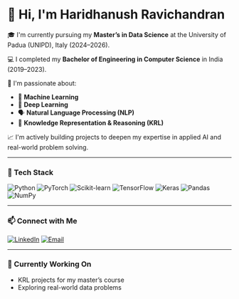 # 👋 Hi, I'm Haridhanush Ravichandran

🎓 I'm currently pursuing my **Master’s in Data Science** at the University of Padua (UNIPD), Italy (2024–2026).

💻 I completed my **Bachelor of Engineering in Computer Science** in India (2019–2023).

🔬 I'm passionate about:
- 🧠 **Machine Learning**
- 🤖 **Deep Learning**
- 🗣️ **Natural Language Processing (NLP)**
- 🔗 **Knowledge Representation & Reasoning (KRL)**

📈 I'm actively building projects to deepen my expertise in applied AI and real-world problem solving.

---

### 🧰 Tech Stack

![Python](https://img.shields.io/badge/Python-3776AB?style=flat&logo=python&logoColor=white)
![PyTorch](https://img.shields.io/badge/PyTorch-EE4C2C?style=flat&logo=pytorch&logoColor=white)
![Scikit-learn](https://img.shields.io/badge/Scikit--learn-F7931E?style=flat&logo=scikit-learn&logoColor=white)
![TensorFlow](https://img.shields.io/badge/TensorFlow-FF6F00?style=flat&logo=tensorflow&logoColor=white)
![Keras](https://img.shields.io/badge/Keras-D00000?style=flat&logo=keras&logoColor=white)
![Pandas](https://img.shields.io/badge/Pandas-150458?style=flat&logo=pandas&logoColor=white)
![NumPy](https://img.shields.io/badge/NumPy-013243?style=flat&logo=numpy&logoColor=white)

---

### 📫 Connect with Me

[![LinkedIn](https://img.shields.io/badge/LinkedIn-%230077B5?style=flat&logo=linkedin&logoColor=white)](https://www.linkedin.com/in/haridhanush-ravichandran/)
[![Email](https://img.shields.io/badge/Email-haridhanush@email.com-blue?style=flat&logo=gmail)](mailto:haridhanush.ravi@email.com)

---

### 📌 Currently Working On

- KRL projects for my master’s course
- Exploring real-world data problems
